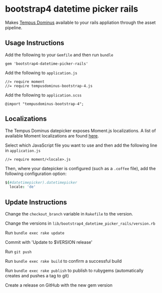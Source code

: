 # bootstrap4 datetime picker rails

Makes [Tempus Dominus](https://github.com/tempusdominus/bootstrap-4) available to your rails appliation through the asset pipeline.

## Usage Instructions

Add the following to your `Gemfile` and then run `bundle`

`gem 'bootstrap4-datetime-picker-rails'`

Add the following to `application.js`

```
//= require moment
//= require tempusdominus-bootstrap-4.js
```

Add the following to `application.scss`

`@import "tempusdominus-bootstrap-4";`

## Localizations

The Tempus Dominus datepicker exposes Moment.js localizations. A list of available Moment localizations are found [here](https://github.com/moment/moment/tree/master/locale).

Select which JavaScript file you want to use and then add the following line in `application.js`

```
//= require moment/<locale>.js
```

Then, where your datepicker is configured (such as a `.coffee` file), add the following configuration option:

```coffeescript
$(#datetimepicker).datetimepicker
  locale: 'de'
```

## Update Instructions
Change the `checkout_branch` variable in `Rakefile` to the version.

Change the versions in `lib/bootstrap4_datetime_picker_rails/version.rb`

Run  `bundle exec rake update`

Commit with 'Update to $VERSION release'

Run `git push`

Run `bundle exec rake build` to confirm a successful build

Run `bundle exec rake publish` to publish to rubygems (automatically creates and pushes a tag to git)

Create a release on GitHub with the new gem version
